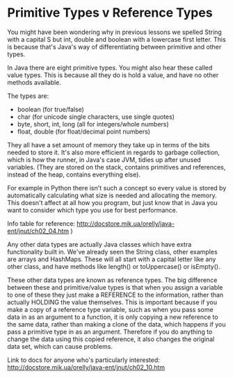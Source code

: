 # Primitive Types v Reference Types

You might have been wondering why in previous lessons we spelled String with a capital S but int, double and boolean with a lowercase first letter. This is because that's Java's way of differentiating between primitive and other types.

In Java there are eight primitive types. You might also hear these called value types. This is because all they do is hold a value, and have no other methods available.

The types are:

- boolean (for true/false)
- char (for unicode single characters, use single quotes)
- byte, short, int, long (all for integers/whole numbers)
- float, double (for float/decimal point numbers)

They all have a set amount of memory they take up in terms of the bits needed to store it. It's also more efficient in regards to garbage collection, which is how the runner, in Java's case JVM, tidies up after unused variables. (They are stored on the stack, contains primitives and references, instead of the heap, contains everything else).

For example in Python there isn't such a concept so every value is stored by automatically calculating what size is needed and allocating the memory. This doesn't affect at all how you program, but just know that in Java you want to consider which type you use for best performance.

Info table for reference: http://docstore.mik.ua/orelly/java-ent/jnut/ch02_04.htm )

Any other data types are actually Java classes which have extra functionality built in. We've already seen the String class, other examples are arrays and HashMaps. These will all start with a capital letter like any other class, and have methods like length() or toUppercase() or isEmpty().

These other data types are known as reference types. The big difference between these and primitive/value types is that when you assign a variable to one of these they just make a REFERENCE to the information, rather than actually HOLDING the value themselves. This is important because if you make a copy of a reference type variable, such as when you pass some data in as an argument to a function, it is only copying a new reference to the same data, rather than making a clone of the data, which happens if you pass a primitive type in as an argument. Therefore if you do anything to change the data using this copied reference, it also changes the original data set, which can cause problems.

Link to docs for anyone who's particularly interested: http://docstore.mik.ua/orelly/java-ent/jnut/ch02_10.htm
